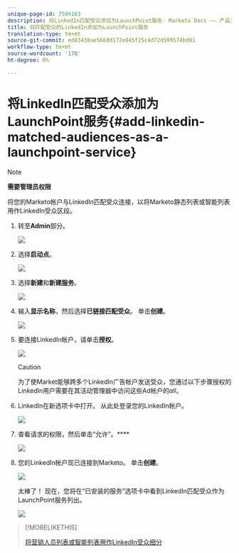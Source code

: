 ```yaml
---
unique-page-id: 7504163
description: 将LinkedIn匹配受众添加为LaunchPoint服务- Marketo Docs —— 产品文档
title: 将匹配受众的LinkedIn添加为LaunchPoint服务
translation-type: tm+mt
source-git-commit: ed83438ae5660d172e845f25c4d72d599574bd91
workflow-type: tm+mt
source-wordcount: '178'
ht-degree: 0%

---
```



# 将LinkedIn匹配受众添加为LaunchPoint服务{#add-linkedin-matched-audiences-as-a-launchpoint-service}

>[!NOTE]
>
>**需要管理员权限**

将您的Marketo帐户与LinkedIn匹配受众连接，以将Marketo静态列表或智能列表用作LinkedIn受众区段。

1. 转至&#x200B;**Admin**&#x200B;部分。

   ![](assets/admin.png)

1. 选择&#x200B;**启动点**。

   ![](assets/image2014-12-5-14-3a35-3a27.png)

1. 选择&#x200B;**新建**&#x200B;和&#x200B;**新建服务**。

   ![](assets/image2014-12-5-14-3a37-3a33.png)

1. 输入&#x200B;**显示名称**，然后选择&#x200B;**已链接匹配受众**。 单击&#x200B;**创建**。

   ![](assets/image2018-2-23-14-3a25-3a39.png)

1. 要连接LinkedIn帐户，请单击&#x200B;**授权**。

   ![](assets/authorizeaccount.png)

   >[!CAUTION]
   >
   >为了使Market能够跨多个LinkedIn广告帐户发送受众，您通过以下步骤授权的LinkedIn用户需要在其活动管理器中访问这些Ad帐户的&#x200B;*all*。

1. LinkedIn在新选项卡中打开。 从此处登录您的LinkedIn帐户。

   ![](assets/image2018-2-23-14-3a32-3a20.png)

1. 查看请求的权限，然后单击“允许”。****

   ![](assets/li-permissions.png)

1. 您的LinkedIn帐户现已连接到Marketo。 单击&#x200B;**创建**。

   ![](assets/image2018-2-23-14-3a35-3a55.png)

   太棒了！ 现在，您将在“已安装的服务”选项卡中看到LinkedIn匹配受众作为LaunchPoint服务列出。

   ![](assets/bartholomew2.png)

>[!MORELIKETHIS]
>
>[将营销人员列表或智能列表用作LinkedIn受众细分](/help/marketo/product-docs/demand-generation/social/social-functions/use-a-marketo-list-or-smart-list-as-a-linkedin-audience-segment.md)
